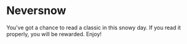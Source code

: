 # Neversnow
You've got a chance to read a classic in this snowy day. If you read it properly, you will be rewarded. Enjoy!
